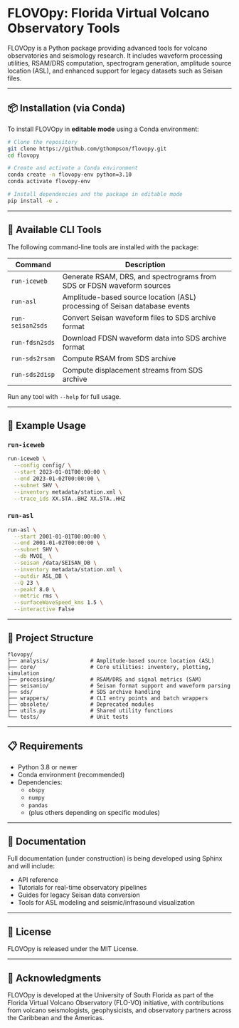 # FLOVOpy: Florida Virtual Volcano Observatory Tools

FLOVOpy is a Python package providing advanced tools for volcano observatories and seismology research. It includes waveform processing utilities, RSAM/DRS computation, spectrogram generation, amplitude source location (ASL), and enhanced support for legacy datasets such as Seisan files.

---

## 📦 Installation (via Conda)

To install FLOVOpy in **editable mode** using a Conda environment:

```bash
# Clone the repository
git clone https://github.com/gthompson/flovopy.git
cd flovopy

# Create and activate a Conda environment
conda create -n flovopy-env python=3.10
conda activate flovopy-env

# Install dependencies and the package in editable mode
pip install -e .
```

---

## 🚀 Available CLI Tools

The following command-line tools are installed with the package:

| Command            | Description                                                                 |
|--------------------|-----------------------------------------------------------------------------|
| `run-iceweb`       | Generate RSAM, DRS, and spectrograms from SDS or FDSN waveform sources      |
| `run-asl`          | Amplitude-based source location (ASL) processing of Seisan database events |
| `run-seisan2sds`   | Convert Seisan waveform files to SDS archive format                         |
| `run-fdsn2sds`     | Download FDSN waveform data into SDS archive format                         |
| `run-sds2rsam`     | Compute RSAM from SDS archive                                                |
| `run-sds2disp`     | Compute displacement streams from SDS archive                               |

Run any tool with `--help` for full usage.

---

## 🧰 Example Usage

### `run-iceweb`

```bash
run-iceweb \
  --config config/ \
  --start 2023-01-01T00:00:00 \
  --end 2023-01-02T00:00:00 \
  --subnet SHV \
  --inventory metadata/station.xml \
  --trace_ids XX.STA..BHZ XX.STA..HHZ
```

### `run-asl`

```bash
run-asl \
  --start 2001-01-01T00:00:00 \
  --end 2001-01-02T00:00:00 \
  --subnet SHV \
  --db MVOE_ \
  --seisan /data/SEISAN_DB \
  --inventory metadata/station.xml \
  --outdir ASL_DB \
  --Q 23 \
  --peakf 8.0 \
  --metric rms \
  --surfaceWaveSpeed_kms 1.5 \
  --interactive False
```

---

## 📂 Project Structure

```text
flovopy/
├── analysis/             # Amplitude-based source location (ASL)
├── core/                 # Core utilities: inventory, plotting, simulation
├── processing/           # RSAM/DRS and signal metrics (SAM)
├── seisanio/             # Seisan format support and waveform parsing
├── sds/                  # SDS archive handling
├── wrappers/             # CLI entry points and batch wrappers
├── obsolete/             # Deprecated modules
├── utils.py              # Shared utility functions
└── tests/                # Unit tests
```

---

## 📋 Requirements

- Python 3.8 or newer
- Conda environment (recommended)
- Dependencies:
  - `obspy`
  - `numpy`
  - `pandas`
  - (plus others depending on specific modules)

---

## 📖 Documentation

Full documentation (under construction) is being developed using Sphinx and will include:
- API reference
- Tutorials for real-time observatory pipelines
- Guides for legacy Seisan data conversion
- Tools for ASL modeling and seismic/infrasound visualization

---

## 📜 License

FLOVOpy is released under the MIT License.

---

## 🤝 Acknowledgments

FLOVOpy is developed at the University of South Florida as part of the Florida Virtual Volcano Observatory (FLO-VO) initiative, with contributions from volcano seismologists, geophysicists, and observatory partners across the Caribbean and the Americas.

